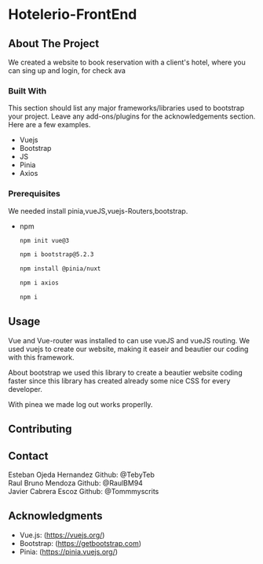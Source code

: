 # Hotelerio-FrontEnd

<!-- ABOUT THE PROJECT -->
## About The Project

We created a website to book reservation with a client's hotel, where you can sing up and login, for check ava



### Built With

This section should list any major frameworks/libraries used to bootstrap your project. Leave any add-ons/plugins for the acknowledgements section. Here are a few examples.

* Vuejs
* Bootstrap
* JS
* Pinia
* Axios

<!-- GETTING STARTED -->

### Prerequisites

We needed install pinia,vueJS,vuejs-Routers,bootstrap.
* npm
  ```sh
  npm init vue@3
  ```
    ```sh
  npm i bootstrap@5.2.3
  ```
    ```sh
  npm install @pinia/nuxt
  ```
    ```sh
  npm i axios
  ```
  ```sh
  npm i
  ```

## Usage
 Vue and Vue-router was installed to can use vueJS and vueJS routing.
 We used vuejs to create our website, making it easeir and beautier our coding with this framework.
 
 About bootstrap we used this library to create a beautier website coding faster since this library has created already some nice CSS for every developer.
 
 With pinea we made log out works properlly.


<!-- CONTRIBUTING -->
## Contributing




<!-- CONTACT -->
## Contact

Esteban Ojeda Hernandez Github: @TebyTeb
<br>
Raul Bruno Mendoza Github: @RaulBM94
<br>
Javier Cabrera Escoz  Github: @Tommmyscrits


<!-- ACKNOWLEDGMENTS -->
## Acknowledgments

* Vue.js: (https://vuejs.org/)
* Bootstrap: (https://getbootstrap.com)
* Pinia: (https://pinia.vuejs.org/)
